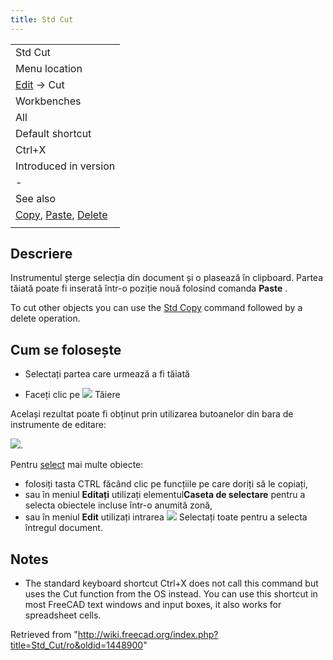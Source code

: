 ```yaml
---
title: Std Cut
---
```

|  |
| --- |
| Std Cut |
| Menu location |
| [Edit](/Std_Edit_Menu "Std Edit Menu") → Cut |
| Workbenches |
| All |
| Default shortcut |
| Ctrl+X |
| Introduced in version |
| - |
| See also |
| [Copy](/Std_Copy "Std Copy"), [Paste](/Std_Paste "Std Paste"), [Delete](/Std_Delete "Std Delete") |
|  |

## Descriere

Instrumentul șterge selecția din document și o plasează în clipboard. Partea tăiată poate fi inserată într-o poziție nouă folosind comanda  **Paste** .

To cut other objects you can use the [Std Copy](/Std_Copy "Std Copy") command followed by a delete operation.

## Cum se folosește

* Selectați partea care urmează a fi tăiată

* Faceți clic pe  ![](/images/Std_Cut.png) Tăiere

Același rezultat poate fi obținut prin utilizarea butoanelor din bara de instrumente de editare:

![](/images/BarraStrumentiModifica.png).

Pentru [select](/Draft_Select/it "Draft Select/it") mai multe obiecte:

* folosiți tasta CTRL făcând clic pe funcțiile pe care doriți să le copiați,
* sau în meniul **Editați**  utilizați elementul**Caseta de selectare**  pentru a selecta obiectele incluse într-o anumită zonă,
* sau în meniul **Edit**  utilizați intrarea  ![](/images/Std_SelectAll.png) Selectați toate pentru a selecta întregul document.

## Notes

* The standard keyboard shortcut Ctrl+X does not call this command but uses the Cut function from the OS instead. You can use this shortcut in most FreeCAD text windows and input boxes, it also works for spreadsheet cells.

Retrieved from "<http://wiki.freecad.org/index.php?title=Std_Cut/ro&oldid=1448900>"